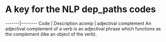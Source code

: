 # A key for the NLP dep_paths codes
-------|--------
Code | Description
acomp | adjectival complement
An adjectival complement of a verb is an adjectival phrase which functions as the complement (like an object of the verb).
